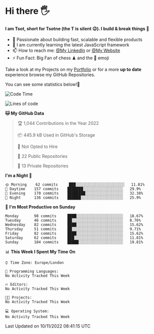 # Hi there :raised_hand_with_fingers_splayed:
#### I am Tsot, short for Tsotne (the T is silent :wink:). I build & break things :space_invader:
- :telescope: Passionate about building fast, scalable and flexible products
- :seedling: I am currently learning the latest JavaScript framework 
- :mailbox: How to reach me: [@My LinkedIn](https://www.linkedin.com/in/tsotne-gvadzabia/) or [@My Website](https://tsotne.co.uk/contact)
- :zap: Fun Fact: Big Fan of chess ♟ and the 👾 emoji

Take a look at my Projects on my [Portfolio](https://tsotne.co.uk/) or for a more **up to date** experience browse my GitHub Repositories.

You can see some statistics below!:space_invader:
<!--START_SECTION:waka-->
![Code Time](http://img.shields.io/badge/Code%20Time-761%20hrs%202%20mins-blue)

![Lines of code](https://img.shields.io/badge/From%20Hello%20World%20I%27ve%20Written-625%20Thousand%20lines%20of%20code-blue)

**🐱 My GitHub Data** 

> 🏆 1,044 Contributions in the Year 2022
 > 
> 📦 445.9 kB Used in GitHub's Storage 
 > 
> 🚫 Not Opted to Hire
 > 
> 📜 22 Public Repositories 
 > 
> 🔑 13 Private Repositories  
 > 
**I'm a Night 🦉** 

```text
🌞 Morning    62 commits     ███░░░░░░░░░░░░░░░░░░░░░░   11.81% 
🌆 Daytime    157 commits    ███████░░░░░░░░░░░░░░░░░░   29.9% 
🌃 Evening    170 commits    ████████░░░░░░░░░░░░░░░░░   32.38% 
🌙 Night      136 commits    ██████░░░░░░░░░░░░░░░░░░░   25.9%

```
📅 **I'm Most Productive on Sunday** 

```text
Monday       98 commits     ████░░░░░░░░░░░░░░░░░░░░░   18.67% 
Tuesday      46 commits     ██░░░░░░░░░░░░░░░░░░░░░░░   8.76% 
Wednesday    82 commits     ████░░░░░░░░░░░░░░░░░░░░░   15.62% 
Thursday     51 commits     ██░░░░░░░░░░░░░░░░░░░░░░░   9.71% 
Friday       82 commits     ████░░░░░░░░░░░░░░░░░░░░░   15.62% 
Saturday     62 commits     ███░░░░░░░░░░░░░░░░░░░░░░   11.81% 
Sunday       104 commits    █████░░░░░░░░░░░░░░░░░░░░   19.81%

```


📊 **This Week I Spent My Time On** 

```text
⌚︎ Time Zone: Europe/London

💬 Programming Languages: 
No Activity Tracked This Week

🔥 Editors: 
No Activity Tracked This Week

🐱‍💻 Projects: 
No Activity Tracked This Week

💻 Operating System: 
No Activity Tracked This Week

```


 Last Updated on 10/11/2022 08:41:15 UTC
<!--END_SECTION:waka-->
